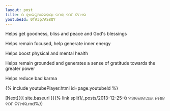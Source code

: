```yaml
---
layout: post
title: ଓଁ ଵୃଷଭକୁଆକସହାୟା ନମାହ ୧୦୮ ଟିମଏସ
youtubeId: 0fA3p7AS8QY
---
```

 
 
Helps get goodness, bliss and peace and God's blessings
 
Helps remain focused, help generate inner energy 
 
Helps boost physical and mental health 
 
Helps remain grounded and generates a sense of gratitude towards the greater power 
 
Helps reduce bad karma
 
 
 
 


{% include youtubePlayer.html id=page.youtubeId %}
 
[Next]({{ site.baseurl }}{% link  split1/_posts/2013-12-25-ଓଁ ମହାଭୋଗଆଞା ନମାହ ୧୦୮ ଟିମଏସ.md%})
 
